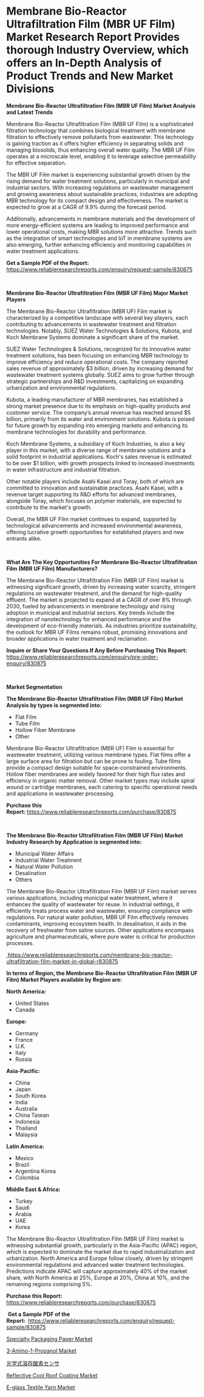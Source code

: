 <p><h1>Membrane Bio-Reactor Ultrafiltration Film (MBR UF Film) Market Research Report Provides thorough Industry Overview, which offers an In-Depth Analysis of Product Trends and New Market Divisions</h1></p><p><strong>Membrane Bio-Reactor Ultrafiltration Film (MBR UF Film) Market Analysis and Latest Trends</strong></p>
<p><p>Membrane Bio-Reactor Ultrafiltration Film (MBR UF Film) is a sophisticated filtration technology that combines biological treatment with membrane filtration to effectively remove pollutants from wastewater. This technology is gaining traction as it offers higher efficiency in separating solids and managing biosolids, thus enhancing overall water quality. The MBR UF Film operates at a microscale level, enabling it to leverage selective permeability for effective separation.</p><p>The MBR UF Film market is experiencing substantial growth driven by the rising demand for water treatment solutions, particularly in municipal and industrial sectors. With increasing regulations on wastewater management and growing awareness about sustainable practices, industries are adopting MBR technology for its compact design and effectiveness. The market is expected to grow at a CAGR of 9.9% during the forecast period. </p><p>Additionally, advancements in membrane materials and the development of more energy-efficient systems are leading to improved performance and lower operational costs, making MBR solutions more attractive. Trends such as the integration of smart technologies and IoT in membrane systems are also emerging, further enhancing efficiency and monitoring capabilities in water treatment applications.</p></p>
<p><strong>Get a Sample PDF of the Report:&nbsp;</strong> <a href="https://www.reliableresearchreports.com/enquiry/request-sample/830875?utm_campaign=48&utm_medium=2&utm_source=Github&utm_content=ia&utm_term=03042025&utm_id=membrane-bio-reactor-ultrafiltration-film-mbr-uf-film">https://www.reliableresearchreports.com/enquiry/request-sample/830875</a></p>
<p>&nbsp;</p>
<p><strong>Membrane Bio-Reactor Ultrafiltration Film (MBR UF Film) Major Market Players</strong></p>
<p><p>The Membrane Bio-Reactor Ultrafiltration (MBR UF) Film market is characterized by a competitive landscape with several key players, each contributing to advancements in wastewater treatment and filtration technologies. Notably, SUEZ Water Technologies & Solutions, Kubota, and Koch Membrane Systems dominate a significant share of the market.</p><p>SUEZ Water Technologies & Solutions, recognized for its innovative water treatment solutions, has been focusing on enhancing MBR technology to improve efficiency and reduce operational costs. The company reported sales revenue of approximately $3 billion, driven by increasing demand for wastewater treatment systems globally. SUEZ aims to grow further through strategic partnerships and R&D investments, capitalizing on expanding urbanization and environmental regulations.</p><p>Kubota, a leading manufacturer of MBR membranes, has established a strong market presence due to its emphasis on high-quality products and customer service. The company’s annual revenue has reached around $5 billion, primarily from its water and environment solutions. Kubota is poised for future growth by expanding into emerging markets and enhancing its membrane technologies for durability and performance.</p><p>Koch Membrane Systems, a subsidiary of Koch Industries, is also a key player in this market, with a diverse range of membrane solutions and a solid footprint in industrial applications. Koch's sales revenue is estimated to be over $1 billion, with growth prospects linked to increased investments in water infrastructure and industrial filtration.</p><p>Other notable players include Asahi Kasei and Toray, both of which are committed to innovation and sustainable practices. Asahi Kasei, with a revenue target supporting its R&D efforts for advanced membranes, alongside Toray, which focuses on polymer materials, are expected to contribute to the market's growth.</p><p>Overall, the MBR UF Film market continues to expand, supported by technological advancements and increased environmental awareness, offering lucrative growth opportunities for established players and new entrants alike.</p></p>
<p>&nbsp;</p>
<p><strong>What Are The Key Opportunities For Membrane Bio-Reactor Ultrafiltration Film (MBR UF Film) Manufacturers?</strong></p>
<p><p>The Membrane Bio-Reactor Ultrafiltration Film (MBR UF Film) market is witnessing significant growth, driven by increasing water scarcity, stringent regulations on wastewater treatment, and the demand for high-quality effluent. The market is projected to expand at a CAGR of over 8% through 2030, fueled by advancements in membrane technology and rising adoption in municipal and industrial sectors. Key trends include the integration of nanotechnology for enhanced performance and the development of eco-friendly materials. As industries prioritize sustainability, the outlook for MBR UF Films remains robust, promising innovations and broader applications in water treatment and reclamation.</p></p>
<p><strong>Inquire or Share Your Questions If Any Before Purchasing This Report:</strong> <a href="https://www.reliableresearchreports.com/enquiry/pre-order-enquiry/830875?utm_campaign=48&utm_medium=2&utm_source=Github&utm_content=ia&utm_term=03042025&utm_id=membrane-bio-reactor-ultrafiltration-film-mbr-uf-film">https://www.reliableresearchreports.com/enquiry/pre-order-enquiry/830875</a></p>
<p>&nbsp;</p>
<p><strong>Market Segmentation</strong></p>
<p><strong>The Membrane Bio-Reactor Ultrafiltration Film (MBR UF Film) Market Analysis by types is segmented into:</strong></p>
<p><ul><li>Flat Film</li><li>Tube Film</li><li>Hollow Fiber Membrane</li><li>Other</li></ul></p>
<p><p>Membrane Bio-Reactor Ultrafiltration (MBR UF) Film is essential for wastewater treatment, utilizing various membrane types. Flat films offer a large surface area for filtration but can be prone to fouling. Tube films provide a compact design suitable for space-constrained environments. Hollow fiber membranes are widely favored for their high flux rates and efficiency in organic matter removal. Other market types may include spiral wound or cartridge membranes, each catering to specific operational needs and applications in wastewater processing.</p></p>
<p><strong>Purchase this Report:&nbsp;</strong><a href="https://www.reliableresearchreports.com/purchase/830875?utm_campaign=48&utm_medium=2&utm_source=Github&utm_content=ia&utm_term=03042025&utm_id=membrane-bio-reactor-ultrafiltration-film-mbr-uf-film">https://www.reliableresearchreports.com/purchase/830875</a></p>
<p>&nbsp;</p>
<p><strong>The Membrane Bio-Reactor Ultrafiltration Film (MBR UF Film) Market Industry Research by Application is segmented into:</strong></p>
<p><ul><li>Municipal Water Affairs</li><li>Industrial Water Treatment</li><li>Natural Water Pollution</li><li>Desalination</li><li>Others</li></ul></p>
<p><p>The Membrane Bio-Reactor Ultrafiltration Film (MBR UF Film) market serves various applications, including municipal water treatment, where it enhances the quality of wastewater for reuse. In industrial settings, it efficiently treats process water and wastewater, ensuring compliance with regulations. For natural water pollution, MBR UF Film effectively removes contaminants, improving ecosystem health. In desalination, it aids in the recovery of freshwater from saline sources. Other applications encompass agriculture and pharmaceuticals, where pure water is critical for production processes.</p></p>
<p><a href="https://www.reliableresearchreports.com/membrane-bio-reactor-ultrafiltration-film-market-in-global-r830875?utm_campaign=48&utm_medium=2&utm_source=Github&utm_content=ia&utm_term=03042025&utm_id=membrane-bio-reactor-ultrafiltration-film-mbr-uf-film">&nbsp;https://www.reliableresearchreports.com/membrane-bio-reactor-ultrafiltration-film-market-in-global-r830875</a></p>
<p><strong>In terms of Region, the Membrane Bio-Reactor Ultrafiltration Film (MBR UF Film) Market Players available by Region are:</strong></p>
<p>
    <p> <strong> North America: </strong>
        <ul>
            <li>United States</li>
            <li>Canada</li>
        </ul>
        </p> 
    <p> <strong> Europe: </strong>
        <ul>
            <li>Germany</li>
            <li>France</li>
            <li>U.K.</li>
            <li>Italy</li>
            <li>Russia</li>
        </ul>
        </p> 
    <p> <strong> Asia-Pacific: </strong>
        <ul>
            <li>China</li>
            <li>Japan</li>
            <li>South Korea</li>
            <li>India</li>
            <li>Australia</li>
            <li>China Taiwan</li>
            <li>Indonesia</li>
            <li>Thailand</li>
            <li>Malaysia</li>
        </ul>
        </p> 
    <p> <strong> Latin America: </strong>
        <ul>
            <li>Mexico</li>
            <li>Brazil</li>
            <li>Argentina Korea</li>
            <li>Colombia</li>
        </ul>
        </p> 
    <p> <strong> Middle East & Africa: </strong>
        <ul>
            <li>Turkey</li>
            <li>Saudi</li>
            <li>Arabia</li>
            <li>UAE</li>
            <li>Korea</li>
        </ul>
    </p>
    </p>
<p><p>The Membrane Bio-Reactor Ultrafiltration Film (MBR UF Film) market is witnessing substantial growth, particularly in the Asia-Pacific (APAC) region, which is expected to dominate the market due to rapid industrialization and urbanization. North America and Europe follow closely, driven by stringent environmental regulations and advanced water treatment technologies. Predictions indicate APAC will capture approximately 40% of the market share, with North America at 25%, Europe at 20%, China at 10%, and the remaining regions comprising 5%.</p></p>
<p><strong>Purchase this Report: </strong><a href="https://www.reliableresearchreports.com/purchase/830875?utm_campaign=48&utm_medium=2&utm_source=Github&utm_content=ia&utm_term=03042025&utm_id=membrane-bio-reactor-ultrafiltration-film-mbr-uf-film">https://www.reliableresearchreports.com/purchase/830875</a></p>
<p>&nbsp;<strong>Get a Sample PDF of the Report:&nbsp;&nbsp;</strong><a href="https://www.reliableresearchreports.com/enquiry/request-sample/830875?utm_campaign=48&utm_medium=2&utm_source=Github&utm_content=ia&utm_term=03042025&utm_id=membrane-bio-reactor-ultrafiltration-film-mbr-uf-film">https://www.reliableresearchreports.com/enquiry/request-sample/830875</a></p>
<p><strong></strong></p>
<p><p><a href="https://github.com/zymerivarrik6/Market-Research-Report-List-1/blob/main/specialty-packaging-paper-market.md?utm_campaign=48&utm_medium=2&utm_source=Github&utm_content=ia&utm_term=03042025&utm_id=membrane-bio-reactor-ultrafiltration-film-mbr-uf-film">Specialty Packaging Paper Market</a></p><p><a href="https://github.com/djihencygnel74/Market-Research-Report-List-1/blob/main/3-amino-1-propanol-market.md?utm_campaign=48&utm_medium=2&utm_source=Github&utm_content=ia&utm_term=03042025&utm_id=membrane-bio-reactor-ultrafiltration-film-mbr-uf-film">3-Amino-1-Propanol Market</a></p><p><a href="https://github.com/lababdou/Market-Research-Report-List-7/blob/main/221627851655.md?utm_campaign=48&utm_medium=2&utm_source=Github&utm_content=ia&utm_term=03042025&utm_id=membrane-bio-reactor-ultrafiltration-film-mbr-uf-film">光学式溶存酸素センサ</a></p><p><a href="https://github.com/berkemiars2j/Market-Research-Report-List-1/blob/main/reflective-cool-roof-coating-market.md?utm_campaign=48&utm_medium=2&utm_source=Github&utm_content=ia&utm_term=03042025&utm_id=membrane-bio-reactor-ultrafiltration-film-mbr-uf-film">Reflective Cool Roof Coating Market</a></p><p><a href="https://github.com/kaforarvero/Market-Research-Report-List-1/blob/main/e-glass-textile-yarn-market.md?utm_campaign=48&utm_medium=2&utm_source=Github&utm_content=ia&utm_term=03042025&utm_id=membrane-bio-reactor-ultrafiltration-film-mbr-uf-film">E-glass Textile Yarn Market</a></p></p>